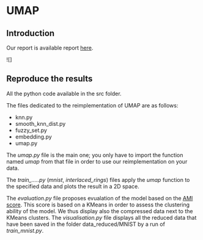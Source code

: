 # UMAP
## Introduction

Our report is available report [here](https://github.com).

![]

## Reproduce the results
All the python code available in the src folder.

The files dedicated to the reimplementation of UMAP are as follows:
- knn.py
- smooth_knn_dist.py
- fuzzy_set.py
- embedding.py
- umap.py

The *umap.py* file is the main one; you only have to import the function named *umap* from that file in order to use our reimplementation on your data.

The *train_.....py* (*mnist*, *interlaced_rings*) files apply the *umap* function to the specified data and plots the result in a 2D space.

The *evaluation.py* file proposes evualation of the model based on the [AMI score](https://scikit-learn.org/stable/modules/generated/sklearn.metrics.adjusted_mutual_info_score.html). This score is based on a KMeans in order to assess the clustering ability of the model. We thus display also the compressed data next to the KMeans clusters. The *visualisation.py* file displays all the reduced data that have been saved in the folder data_reduced/MNIST by a run of *train_mnist.py*.